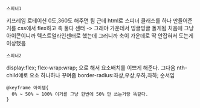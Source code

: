 `스피너1`

키프레임 로테이션 0도,360도 해주면 됨 근데 html로 스피너 클래스를 하나 만들어준거를 css에서 flex하고 축 둘다 센터 -> 그래야 가운데서 빙글빙글 돌게됨 처음에 그냥 아이콘이니까 텍스트얼라인센터로 했는데 그러니까 축이 가운데로 딱 안잡혀서 도는게 이상했음

`스피너2`

display:flex;
flex-wrap:wrap; 으로 해서 요소배치를 이쁘게 해준다.
그다음 nth-child얘로 요소 하나하나 꾸며줌
border-radius:좌상,우상,우하,좌하; 순서임

    @keyframe 아이템{
      0% ~ 50% ~ 100% 이거를 그냥 한번에 50% 만 쓰는거랑 똑같다.
    }
